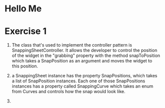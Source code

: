 # Hello Me

# Exercise 1

1. The class that's used to implement the controller pattern is SnappingSheetController.
It allows the developer to control the position of the widget in the "grabbing" property
with the method snapToPosition which takes a SnapPosition as an argument and moves the
widget to this position.

2. a SnappingSheet instance has the property SnapPositions, which takes a list of SnapPosition instances.
Each one of those SnapPositions instances has a property called SnappingCurve which takes an enum from Curves
and controls how the snap would look like.

3.